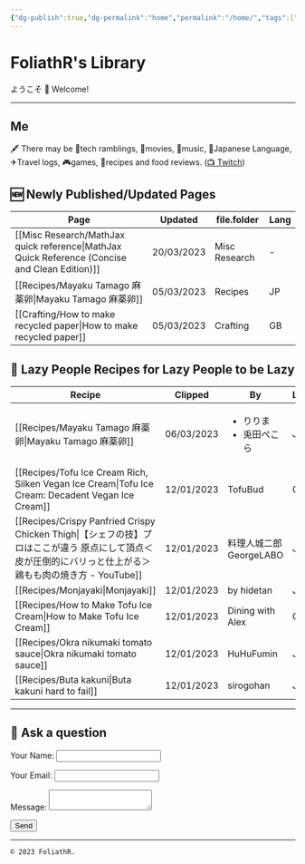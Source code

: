 ```yaml
---
{"dg-publish":true,"dg-permalink":"home","permalink":"/home/","tags":["gardenEntry"],"dgShowInlineTitle":false,"noteIcon":""}
---
```



# FoliathR's Library
ようこそ 👋 Welcome! 

---
## Me
🖋  There may be 📱tech ramblings, 🎥movies, 🎵music, 🗾Japanese Language, ✈Travel logs, 🎮games, 🍙recipes and food reviews.
([📺 Twitch](https://twitch.tv/foliathr))


## 🆕 Newly Published/Updated Pages

| Page                                                                                              | Updated    | file.folder   | Lang |
| ------------------------------------------------------------------------------------------------- | ---------- | ------------- | ---- |
| [[Misc Research/MathJax quick reference\|MathJax Quick Reference (Concise and Clean Edition)]] | 20/03/2023 | Misc Research | \-   |
| [[Recipes/Mayaku Tamago 麻薬卵\|Mayaku Tamago 麻薬卵]]                                               | 05/03/2023 | Recipes       | JP   |
| [[Crafting/How to make recycled paper\|How to make recycled paper]]                            | 05/03/2023 | Crafting      | GB   |



## 🍜 Lazy People Recipes for Lazy People to be Lazy

| Recipe                                                                                                         | Clipped    | By                                  | Lang | Video |
| -------------------------------------------------------------------------------------------------------------- | ---------- | ----------------------------------- | ---- | ----- |
| [[Recipes/Mayaku Tamago 麻薬卵\|Mayaku Tamago 麻薬卵]]                                                            | 06/03/2023 | <ul><li>りりま</li><li>兎田ぺこら</li></ul> | JP   | no    |
| [[Recipes/Tofu Ice Cream Rich, Silken Vegan Ice Cream\|Tofu Ice Cream: Decadent Vegan Ice Cream]]           | 12/01/2023 | TofuBud                             | GB   | no    |
| [[Recipes/Crispy Panfried Crispy Chicken Thigh\|【シェフの技】プロはここが違う 原点にして頂点＜皮が圧倒的にバリっと仕上がる＞鶏もも肉の焼き方 - YouTube]] | 12/01/2023 | 料理人城二郎 GeorgeLABO                   | JP   | yes   |
| [[Recipes/Monjayaki\|Monjayaki]]                                                                            | 12/01/2023 | by hidetan                          | JP   | no    |
| [[Recipes/How to Make Tofu Ice Cream\|How to Make Tofu Ice Cream]]                                          | 12/01/2023 | Dining with Alex                    | GB   | yes   |
| [[Recipes/Okra nikumaki tomato sauce\|Okra nikumaki tomato sauce]]                                          | 12/01/2023 | HuHuFumin                           | JP   | no    |
| [[Recipes/Buta kakuni\|Buta kakuni hard to fail]]                                                           | 12/01/2023 | sirogohan                           | JP   | yes   |


---
## 💬 Ask a question
<form name="contact" method="POST" data-netlify="true">
  <p>
    <label>Your Name: <input type="text" name="name" /></label>
  </p>
  <p>
    <label>Your Email: <input type="email" name="email" /></label>
  </p>
  <p>
    <label>Message: <textarea name="message"></textarea></label>
  </p>
  <p>
    <button type="submit">Send</button>
  </p>
</form>

---

`© 2023 FoliathR. `
